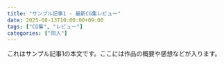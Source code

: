 ```yaml
---
title: "サンプル記事1 - 最新CG集レビュー"
date: 2025-08-13T10:00:00+09:00
tags: ["CG集", "レビュー"]
categories: ["同人"]
---
```


これはサンプル記事1の本文です。ここには作品の概要や感想などが入ります。
